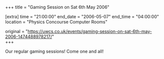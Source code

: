 +++
title = "Gaming Session on Sat 6th May 2006"

[extra]
time = "21:00:00"
end_date = "2006-05-07"
end_time = "04:00:00"
location = "Physics Concourse Computer Rooms"

original = "https://uwcs.co.uk/events/gaming-session-on-sat-6th-may-2006-1474488978217/"    
+++

Our regular gaming sessions\! Come one and all\!

